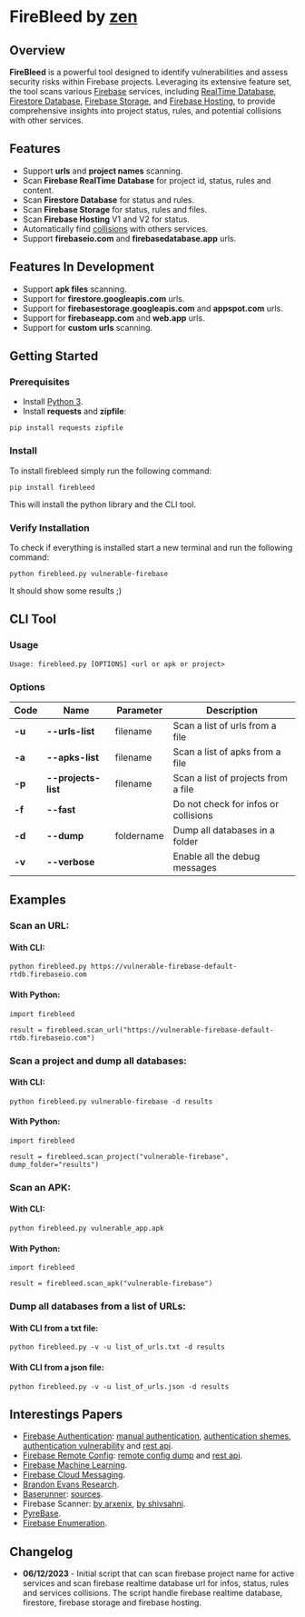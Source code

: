 # FireBleed by [zen](https://linkedin.com/in/mathias-bochet)


## Overview
**FireBleed** is a powerful tool designed to identify vulnerabilities and assess security risks within Firebase projects. Leveraging its extensive feature set, the tool scans various [Firebase](https://firebase.google.com/) services, including [RealTime Database](https://firebase.google.com/docs/database), [Firestore Database](https://firebase.google.com/docs/firestore), [Firebase Storage](https://firebase.google.com/docs/storage), and [Firebase Hosting](https://firebase.google.com/docs/hosting), to provide comprehensive insights into project status, rules, and potential collisions with other services.


## Features
* Support **urls** and **project names** scanning.
* Scan **Firebase RealTime Database** for project id, status, rules and content.
* Scan **Firestore Database** for status and rules.
* Scan **Firebase Storage** for status, rules and files.
* Scan **Firebase Hosting** V1 and V2 for status.
* Automatically find [collisions](https://medium.com/TODO) with others services.
* Support **firebaseio.com** and **firebasedatabase.app** urls.


## Features In Development
- Support **apk files** scanning.
- Support for **firestore.googleapis.com** urls.
- Support for **firebasestorage.googleapis.com** and **appspot.com** urls.
- Support for **firebaseapp.com** and **web.app** urls.
- Support for **custom urls** scanning.


## Getting Started
### Prerequisites
* Install [Python 3](https://www.python.org/downloads/).
* Install **requests** and **zipfile**:
```
pip install requests zipfile
```

### Install
To install firebleed simply run the following command:
```
pip install firebleed
```
This will install the python library and the CLI tool.

### Verify Installation
To check if everything is installed start a new terminal and run the following command:
```
python firebleed.py vulnerable-firebase
```
It should show some results ;)


## CLI Tool

### Usage
```
Usage: firebleed.py [OPTIONS] <url or apk or project>
```


### Options
|  Code  |        Name         | Parameter  |           Description                |
|--------|---------------------|------------|--------------------------------------|
| **-u** | **--urls-list**     | filename   | Scan a list of urls from a file      |
| **-a** | **--apks-list**     | filename   | Scan a list of apks from a file      |
| **-p** | **--projects-list** | filename   | Scan a list of projects from a file  |
| **-f** | **--fast**          |            | Do not check for infos or collisions |
| **-d** | **--dump**          | foldername | Dump all databases in a folder       |
| **-v** | **--verbose**       |            | Enable all the debug messages        |


## Examples

### Scan an URL:
#### With CLI:
```
python firebleed.py https://vulnerable-firebase-default-rtdb.firebaseio.com
```

#### With Python:
```
import firebleed

result = firebleed.scan_url("https://vulnerable-firebase-default-rtdb.firebaseio.com")
```

### Scan a project and dump all databases:
#### With CLI:
```
python firebleed.py vulnerable-firebase -d results
```

#### With Python:
```
import firebleed

result = firebleed.scan_project("vulnerable-firebase", dump_folder="results")
```

### Scan an APK:
#### With CLI:
```
python firebleed.py vulnerable_app.apk
```

#### With Python:
```
import firebleed

result = firebleed.scan_apk("vulnerable-firebase")
```

### Dump all databases from a list of URLs:
#### With CLI from a txt file:
```
python firebleed.py -v -u list_of_urls.txt -d results
```

#### With CLI from a json file:
```
python firebleed.py -v -u list_of_urls.json -d results
```


## Interestings Papers
- [Firebase Authentication](https://firebase.google.com/docs/auth): [manual authentication](https://j0vsec.com/post/firebase_during_bug_bounty_hunting/), [authentication shemes](https://time2hack.com/auth-schemes-in-google-firebase/), [authentication vulnerability](https://medium.com/swlh/google-firebase-authentication-vulnerability-245050cb7ceb) and [rest api](https://firebase.google.com/docs/reference/rest/auth).
- [Firebase Remote Config](https://firebase.google.com/docs/remote-config): [remote config dump](https://blog.deesee.xyz/android/automation/2019/08/03/firebase-remote-config-dump.html) and [rest api](https://firebase.google.com/docs/reference/remote-config/rest).
- [Firebase Machine Learning](https://firebase.google.com/docs/ml).
- [Firebase Cloud Messaging](https://firebase.google.com/docs/cloud-messaging).
- [Brandon Evans Research](https://www.sans.org/white-papers/39885/).
- [Baserunner](https://iosiro.com/blog/baserunner-exploiting-firebase-datastores): [sources](https://github.com/iosiro/baserunner).
- Firebase Scanner: [by arxenix](https://github.com/arxenix/firebase-scanner), [by shivsahni](https://github.com/shivsahni/FireBaseScanner).
- [PyreBase](https://github.com/thisbejim/Pyrebase).
- [Firebase Enumeration](https://cloud.hacktricks.xyz/pentesting-cloud/gcp-security/gcp-services/gcp-databases-enum/gcp-firebase-enum).


## Changelog
- **06/12/2023** - Initial script that can scan firebase project name for active services and scan firebase realtime database url for infos, status, rules and services collisions. The script handle firebase realtime database, firestore, firebase storage and firebase hosting.
